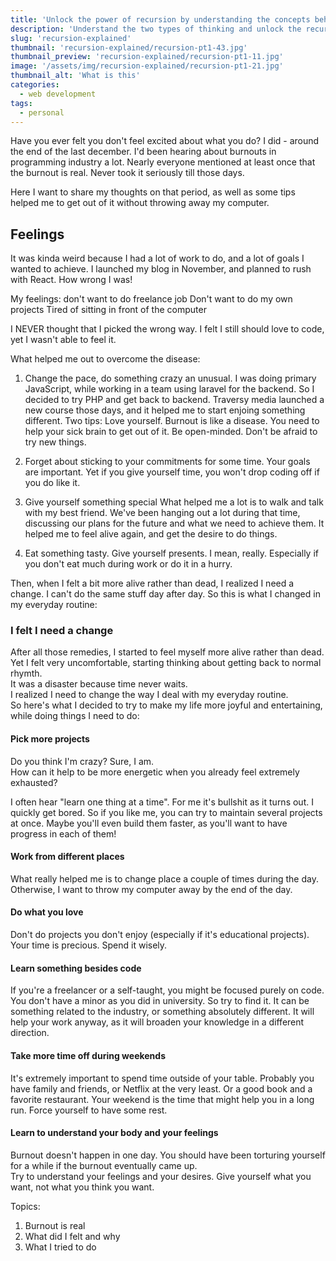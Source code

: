 ```yaml
---
title: 'Unlock the power of recursion by understanding the concepts behind it'
description: 'Understand the two types of thinking and unlock the recursion power in javascript.'
slug: 'recursion-explained'
thumbnail: 'recursion-explained/recursion-pt1-43.jpg'
thumbnail_preview: 'recursion-explained/recursion-pt1-11.jpg'
image: '/assets/img/recursion-explained/recursion-pt1-21.jpg'
thumbnail_alt: 'What is this'
categories:
  - web development
tags:
  - personal
---
```


Have you ever felt you don't feel excited about what you do? I did - around the end of the last december.
I'd been hearing about burnouts in programming industry a lot. Nearly everyone mentioned at least once that the burnout is real. Never took it seriously till those days.

Here I want to share my thoughts on that period, as well as some tips helped me to get out of it without throwing away my computer.

<!--more-->

## Feelings

It was kinda weird because I had a lot of work to do, and a lot of goals I wanted to achieve. I launched my blog in November, and planned to rush with React. How wrong I was!

My feelings: don't want to do freelance job
Don't want to do my own projects
Tired of sitting in front of the computer

I NEVER thought that I picked the wrong way. I felt I still should love to code, yet I wasn't able to feel it.

What helped me out to overcome the disease:

1. Change the pace, do something crazy an unusual.
   I was doing primary JavaScript, while working in a team using laravel for the backend. So I decided to try PHP and get back to backend.
   Traversy media launched a new course those days, and it helped me to start enjoing something different.
   Two tips:
   Love yourself. Burnout is like a disease. You need to help your sick brain to get out of it.
   Be open-minded. Don't be afraid to try new things.

2. Forget about sticking to your commitments for some time.
   Your goals are important. Yet if you give yourself time, you won't drop coding off if you do like it.

3. Give yourself something special
   What helped me a lot is to walk and talk with my best friend. We've been hanging out a lot during that time, discussing our plans for the future and what we need to achieve them.
   It helped me to feel alive again, and get the desire to do things.

4. Eat something tasty. Give yourself presents.
   I mean, really. Especially if you don't eat much during work or do it in a hurry.

Then, when I felt a bit more alive rather than dead, I realized I need a change. I can't do the same stuff day after day.
So this is what I changed in my everyday routine:

### I felt I need a change

After all those remedies, I started to feel myself more alive rather than dead. Yet I felt very uncomfortable, starting thinking about getting back to normal rhymth.  
It was a disaster because time never waits.  
I realized I need to change the way I deal with my everyday routine.  
So here's what I decided to try to make my life more joyful and entertaining, while doing things I need to do:

#### Pick more projects

Do you think I'm crazy? Sure, I am.  
How can it help to be more energetic when you already feel extremely exhausted?

I often hear "learn one thing at a time". For me it's bullshit as it turns out. I quickly get bored.
So if you like me, you can try to maintain several projects at once. Maybe you'll even build them faster, as you'll want to have progress in each of them!

#### Work from different places

What really helped me is to change place a couple of times during the day. Otherwise, I want to throw my computer away by the end of the day.

#### Do what you love

Don't do projects you don't enjoy (especially if it's educational projects). Your time is precious. Spend it wisely.

#### Learn something besides code

If you're a freelancer or a self-taught, you might be focused purely on code. You don't have a minor as you did in university. So try to find it.
It can be something related to the industry, or something absolutely different. It will help your work anyway, as it will broaden your knowledge in a different direction.

#### Take more time off during weekends

It's extremely important to spend time outside of your table. Probably you have family and friends, or Netflix at the very least. Or a good book and a favorite restaurant.
Your weekend is the time that might help you in a long run. Force yourself to have some rest.

#### Learn to understand your body and your feelings

Burnout doesn't happen in one day. You should have been torturing yourself for a while if the burnout eventually came up.  
Try to understand your feelings and your desires. Give yourself what you want, not what you think you want.

Topics:

1. Burnout is real
2. What did I felt and why
3. What I tried to do

